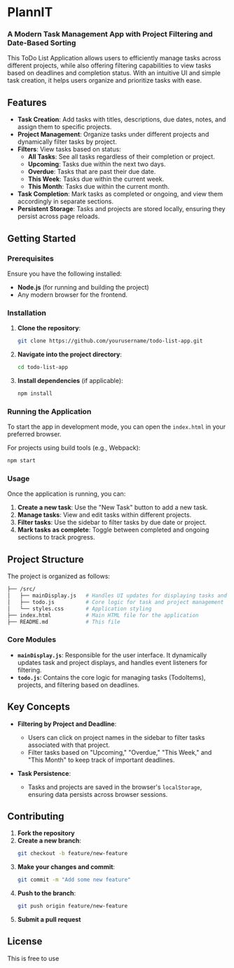 # **PlannIT**

### A Modern Task Management App with Project Filtering and Date-Based Sorting

This ToDo List Application allows users to efficiently manage tasks across different projects, while also offering filtering capabilities to view tasks based on deadlines and completion status. With an intuitive UI and simple task creation, it helps users organize and prioritize tasks with ease.

## **Features**

- **Task Creation**: Add tasks with titles, descriptions, due dates, notes, and assign them to specific projects.
- **Project Management**: Organize tasks under different projects and dynamically filter tasks by project.
- **Filters**: View tasks based on status:
  - **All Tasks**: See all tasks regardless of their completion or project.
  - **Upcoming**: Tasks due within the next two days.
  - **Overdue**: Tasks that are past their due date.
  - **This Week**: Tasks due within the current week.
  - **This Month**: Tasks due within the current month.
- **Task Completion**: Mark tasks as completed or ongoing, and view them accordingly in separate sections.
- **Persistent Storage**: Tasks and projects are stored locally, ensuring they persist across page reloads.

## **Getting Started**

### **Prerequisites**

Ensure you have the following installed:
- **Node.js** (for running and building the project)
- Any modern browser for the frontend.

### **Installation**

1. **Clone the repository**:
   ```bash
   git clone https://github.com/yourusername/todo-list-app.git
   ```
2. **Navigate into the project directory**:
   ```bash
   cd todo-list-app
   ```
3. **Install dependencies** (if applicable):
   ```bash
   npm install
   ```

### **Running the Application**

To start the app in development mode, you can open the `index.html` in your preferred browser.

For projects using build tools (e.g., Webpack):
```bash
npm start
```

### **Usage**

Once the application is running, you can:
1. **Create a new task**: Use the "New Task" button to add a new task.
2. **Manage tasks**: View and edit tasks within different projects.
3. **Filter tasks**: Use the sidebar to filter tasks by due date or project.
4. **Mark tasks as complete**: Toggle between completed and ongoing sections to track progress.

## **Project Structure**

The project is organized as follows:

```bash
├── /src/
│   ├── mainDisplay.js   # Handles UI updates for displaying tasks and projects
│   ├── todo.js          # Core logic for task and project management
│   └── styles.css       # Application styling
├── index.html           # Main HTML file for the application
├── README.md            # This file
```

### **Core Modules**

- **`mainDisplay.js`**: Responsible for the user interface. It dynamically updates task and project displays, and handles event listeners for filtering.
- **`todo.js`**: Contains the core logic for managing tasks (TodoItems), projects, and filtering based on deadlines.

## **Key Concepts**

- **Filtering by Project and Deadline**: 
   - Users can click on project names in the sidebar to filter tasks associated with that project.
   - Filter tasks based on "Upcoming," "Overdue," "This Week," and "This Month" to keep track of important deadlines.
   
- **Task Persistence**: 
   - Tasks and projects are saved in the browser's `localStorage`, ensuring data persists across browser sessions.

## **Contributing**

1. **Fork the repository**
2. **Create a new branch**:
   ```bash
   git checkout -b feature/new-feature
   ```
3. **Make your changes and commit**:
   ```bash
   git commit -m "Add some new feature"
   ```
4. **Push to the branch**:
   ```bash
   git push origin feature/new-feature
   ```
5. **Submit a pull request**

## **License**
This is free to use